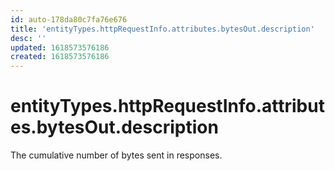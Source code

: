 ```yaml
---
id: auto-178da80c7fa76e676
title: 'entityTypes.httpRequestInfo.attributes.bytesOut.description'
desc: ''
updated: 1618573576186
created: 1618573576186
---
```

# entityTypes.httpRequestInfo.attributes.bytesOut.description

The cumulative number of bytes sent in responses.
